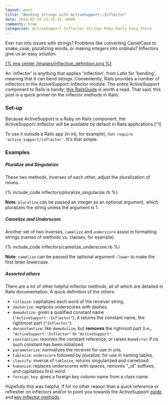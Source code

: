 ```yaml
---
layout: post
title: "Bending Strings with ActiveSupport::Inflector"
date: 2014-05-18 13:32:15 -0600
comments: true
categories: ActiveSupport Inflector Strings Ruby Rails Easy_Intro
---
```

Ever run into issues with strings? Problems like converting CamelCase to snake_case, pluralizing words, or making integers into ordinals? Inflectors give us an easy solution.

<a href="http://dictionary.reference.com/browse/inflection">{% img center /images/inflection_definition.png %}</a>

An 'inflector' is anything that applies 'inflection', from Latin for 'bending', meaning that it can bend strings. Conveniently, Rails provides a number of inflectors in the ActiveSupport::Inflector module. The entire ActiveSupport component to Rails is handy; <a href="http://guides.rubyonrails.org/active_support_core_extensions.html">this RailsGuide</a> is worth a read. That said, this post is a quick primer on the inflector methods in Rails.

<!--more-->

<h3>Set-up</h3>
Because ActiveSupport is a Ruby on Rails component, the ActiveSupport::Inflector will be available by default in Rails applications.[^1]

To use it outside a Rails app (in irb, for example), run: <code>require 'active_support/inflector'</code>. It's that simple.

<h3>Examples</h3>

<h5>Pluralize and Singularize</h5>
These two methods, inverses of each other, adjust the pluralization of nouns.

{% include_code inflectors/pluralize_singularize.rb %}

<strong>Note</strong>: <code>pluralize</code> can be passed an integer as an optional argument, which pluralizes the string unless the argument is 1.

<h5>Camelize and Underscore</h5>
Another set of two inverses, <code>camelize</code> and <code>underscore</code> assist in formatting strings (names of methods vs. classes, for example).

{% include_code inflectors/camelize_underscore.rb %}

<strong>Note</strong>: <code>camelize</code> can be passed the optional argument <code>:lower</code> to make the first letter lowercase.

<h5>Assorted others</h5>
There are a lot of other helpful inflector methods, all of which are detailed in Rails documentation. A quick definition of the others:<ul>
<li><code>titleize</code>: capitalizes each word of the receiver string.</li>
<li><code>dasherize</code>: replaces underscores with dashes.</li>
<li><code>demodulize</code>: given a qualified constant name (<code>"ActiveSupport::Inflector"</code>), it returns the constant name, the rightmost part (<code>"Inflector"</code>).</li>
<li><code>deconstantize</code>: like <code>demodulize</code>, but <strong>removes</strong> the righmost part (i.e., <code>"ActiveSupport::Inflector"</code> to <code>"ActiveSupport"</code>.</li>
<li><code>constantize</code>: resolves the constant reference, or raises <code>NameError</code> if no such constant has been initialized.</li>
<li><code>parameterize</code>: normalizes the receiver for use in urls.</li>
<li><code>tableize</code>: <code>underscore</code> followed by </code>pluralize</code>, for use in naming tables.</li>
<li><code>classify</code>: inverse of <code>tableize</code>, returns singularized and camelized.</li>
<li><code>humanize</code>: replaces underscores with spaces, removes "_id" suffixes, and capitalizes first word.</li>
<li><code>foreign_key</code>: gives a foreign key column name from a class name.</li>
</ul>

Hopefully this was helpful, if for no other reason than a quick reference or refresher on inflectors and/or to point you towards the ActiveSupport <a href="http://guides.rubyonrails.org/active_support_core_extensions.html">guide</a> and <a href="https://github.com/rails/rails/blob/26698fb91d88dca0f860adcb80528d8d3f0f6285/activesupport/lib/active_support/inflector/methods.rb#L111">key inflector methods</a>.

[^1]: <a href="http://guides.rubyonrails.org/active_support_core_extensions.html#active-support-within-a-ruby-on-rails-application">The exception</a> to this default is when <code>config.active_support.bare</code> is set to true in a Rails application.